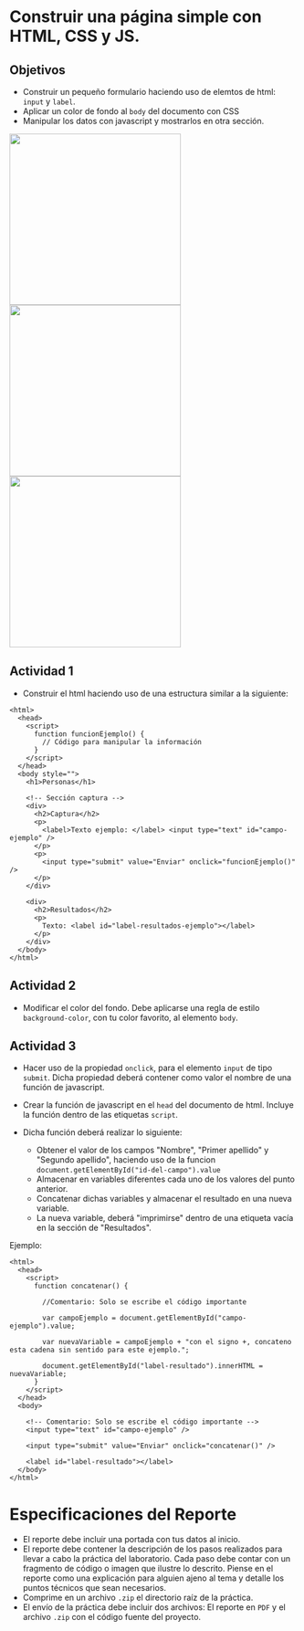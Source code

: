 # Construir una página simple con HTML, CSS y JS.

## Objetivos

- Construir un pequeño formulario haciendo uso de elemtos de html: `input` y `label`.
- Aplicar un color de fondo al `body` del documento con CSS
- Manipular los datos con javascript y mostrarlos en otra sección.

<img src="https://github.com/migsalazar/LDOO/blob/master/assets/img/01-01.png" width="300" />
<img src="https://github.com/migsalazar/LDOO/blob/master/assets/img/01-02.png" width="300" />
<img src="https://github.com/migsalazar/LDOO/blob/master/assets/img/01-03.png" width="300" />

## Actividad 1

- Construir el html haciendo uso de una estructura similar a la siguiente:

```
<html>
  <head>
    <script>
      function funcionEjemplo() {
        // Código para manipular la información
      }
    </script>
  </head>
  <body style="">
    <h1>Personas</h1>

    <!-- Sección captura -->
    <div>
      <h2>Captura</h2>
      <p>
        <label>Texto ejemplo: </label> <input type="text" id="campo-ejemplo" />
      </p>
      <p>
        <input type="submit" value="Enviar" onclick="funcionEjemplo()" />
      </p>
    </div>

    <div>
      <h2>Resultados</h2>
      <p>
        Texto: <label id="label-resultados-ejemplo"></label>
      </p>
    </div>
  </body>
</html>

```

## Actividad 2

- Modificar el color del fondo. Debe aplicarse una regla de estilo `background-color`, con tu color favorito, al elemento `body`.

## Actividad 3

- Hacer uso de la propiedad `onclick`, para el elemento `input` de tipo `submit`. Dicha propiedad deberá contener como valor el nombre de una función de javascript.

- Crear la función de javascript en el `head` del documento de html. Incluye la función dentro de las etiquetas `script`.

- Dicha función deberá realizar lo siguiente:
  - Obtener el valor de los campos "Nombre", "Primer apellido" y "Segundo apellido", haciendo uso de la funcion `document.getElementById("id-del-campo").value`
  - Almacenar en variables diferentes cada uno de los valores del punto anterior.
  - Concatenar dichas variables y almacenar el resultado en una nueva variable.
  - La nueva variable, deberá "imprimirse" dentro de una etiqueta vacía en la sección de "Resultados".

Ejemplo:

```
<html>
  <head>
    <script>
      function concatenar() {
        
        //Comentario: Solo se escribe el código importante

        var campoEjemplo = document.getElementById("campo-ejemplo").value;

        var nuevaVariable = campoEjemplo + "con el signo +, concateno esta cadena sin sentido para este ejemplo.";

        document.getElementById("label-resultado").innerHTML = nuevaVariable;
      }
    </script>
  </head>
  <body>

    <!-- Comentario: Solo se escribe el código importante -->
    <input type="text" id="campo-ejemplo" />

    <input type="submit" value="Enviar" onclick="concatenar()" />

    <label id="label-resultado"></label>
  </body>
</html>
```

# Especificaciones del Reporte

- El reporte debe incluir una portada con tus datos al inicio.
- El reporte debe contener la descripción de los pasos realizados para llevar a cabo la práctica del laboratorio. Cada paso debe contar con un fragmento de código o imagen que ilustre lo descrito. Piense en el reporte como una explicación para alguien ajeno al tema y detalle los puntos técnicos que sean necesarios.
- Comprime en un archivo `.zip` el directorio raíz de la práctica.
- El envío de la práctica debe incluir dos archivos: El reporte en `PDF` y el archivo `.zip` con el código fuente del proyecto.
